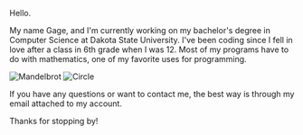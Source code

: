 Hello.

My name Gage, and I'm currently working on my bachelor's degree in Computer Science at Dakota State University. I've been coding since I fell in love after a class in 6th grade when I was 12. Most of my programs have to do with mathematics, one of my favorite uses for programming. 

![Mandelbrot](https://user-images.githubusercontent.com/61923833/144768256-360c1417-947a-4167-aa29-2dcd587dd6f6.png)
![Circle](https://user-images.githubusercontent.com/61923833/144768263-fe72104d-0c9e-47ce-a5a6-d3d51ae4d42c.png)


If you have any questions or want to contact me, the best way is through my email attached to my account.

Thanks for stopping by!

<!---
GageSch/GageSch is a ✨ special ✨ repository because its `README.md` (this file) appears on your GitHub profile.
You can click the Preview link to take a look at your changes.
--->
